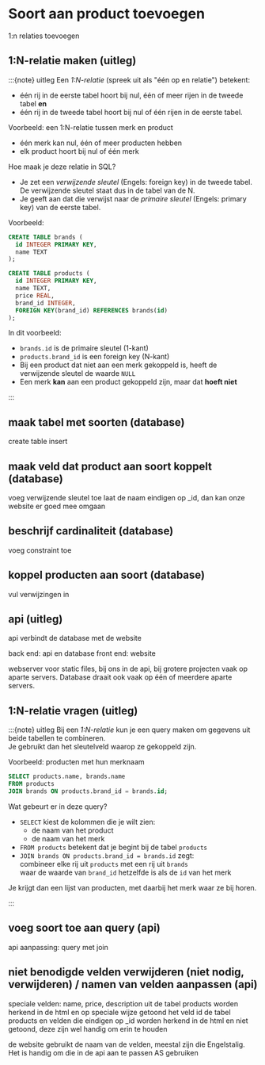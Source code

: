 
# Soort aan product toevoegen
1:n relaties toevoegen


## 1:N-relatie maken (uitleg)

:::{note} uitleg
Een _1:N-relatie_ (spreek uit als "één op en relatie") betekent:  
- één rij in de eerste tabel hoort bij nul, één of meer rijen in de tweede tabel **en**
- één rij in de tweede tabel hoort bij nul of één rijen in de eerste tabel.

Voorbeeld: een 1:N-relatie tussen merk en product  
- één merk kan nul, één of meer producten hebben  
- elk product hoort bij nul of één merk

Hoe maak je deze relatie in SQL?
- Je zet een _verwijzende sleutel_ (Engels: foreign key) in de tweede tabel. De verwijzende sleutel staat dus in de tabel van de N.  
- Je geeft aan dat die verwijst naar de _primaire sleutel_ (Engels: primary key) van de eerste tabel.  

Voorbeeld:

```sql
CREATE TABLE brands (
  id INTEGER PRIMARY KEY,
  name TEXT
);

CREATE TABLE products (
  id INTEGER PRIMARY KEY,
  name TEXT,
  price REAL,
  brand_id INTEGER,
  FOREIGN KEY(brand_id) REFERENCES brands(id)
);
```

In dit voorbeeld:
- `brands.id` is de primaire sleutel (1-kant)  
- `products.brand_id` is een foreign key (N-kant)  
- Bij een product dat niet aan een merk gekoppeld is, heeft de verwijzende sleutel de waarde `NULL`
- Een merk **kan** aan een product gekoppeld zijn, maar dat **hoeft niet**

:::

## maak tabel met soorten (database)
create table
insert

## maak veld dat product aan soort koppelt (database)
voeg verwijzende sleutel toe
laat de naam eindigen op _id, dan kan onze website er goed mee omgaan

## beschrijf cardinaliteit (database)
voeg constraint toe

## koppel producten aan soort (database)
vul verwijzingen in

## api (uitleg)
api verbindt de database met de website

back end: api en database
front end: website

webserver voor static files, bij ons in de api, bij grotere projecten vaak op aparte servers. Database draait ook vaak op één of meerdere aparte servers.

## 1:N-relatie vragen (uitleg)
:::{note} uitleg
Bij een _1:N-relatie_ kun je een query maken om gegevens uit beide tabellen te combineren.  
Je gebruikt dan het sleutelveld waarop ze gekoppeld zijn.

Voorbeeld: producten met hun merknaam

```sql
SELECT products.name, brands.name
FROM products
JOIN brands ON products.brand_id = brands.id;
```

Wat gebeurt er in deze query?
- `SELECT` kiest de kolommen die je wilt zien:  
  - de naam van het product  
  - de naam van het merk
- `FROM products` betekent dat je begint bij de tabel `products`
- `JOIN brands ON products.brand_id = brands.id` zegt:  
  combineer elke rij uit `products` met een rij uit `brands`  
  waar de waarde van `brand_id` hetzelfde is als de `id` van het merk

Je krijgt dan een lijst van producten, met daarbij het merk waar ze bij horen.

:::

## voeg soort toe aan query (api)
api aanpassing: query met join

## niet benodigde velden verwijderen (niet nodig, verwijderen) / namen van velden aanpassen (api)
speciale velden: name, price, description uit de tabel products worden herkend in de html en op speciale wijze getoond
het veld id de tabel products en velden die eindigen op _id worden herkend in de html en niet getoond, deze zijn wel handig om erin te houden

de website gebruikt de naam van de velden, meestal zijn die Engelstalig. Het is handig om die in de api aan te passen
AS gebruiken
